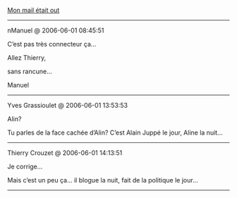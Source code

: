 [Mon mail était out](../../../2006/6/mon-mail-tait-out.md)

---
nManuel @ 2006-06-01 08:45:51

C’est pas très connecteur ça...

Allez Thierry,

sans rancune...

Manuel

---

Yves Grassioulet @ 2006-06-01 13:53:53

Alin?

Tu parles de la face cachée d’Alin? C’est Alain Juppé le jour, Aline la nuit...

---

Thierry Crouzet @ 2006-06-01 14:13:51

Je corrige...

Mais c’est un peu ça... il blogue la nuit, fait de la politique le jour...

---

